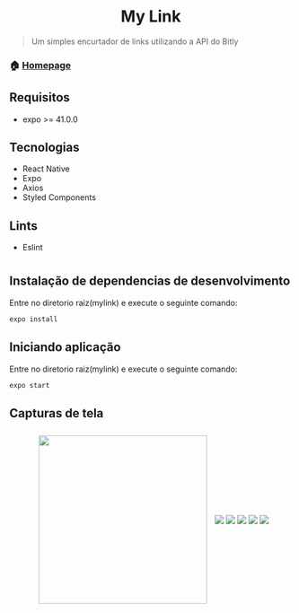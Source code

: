 <h1 align="center">My Link</h1>

> Um simples encurtador de links utilizando a API do Bitly

### 🏠 [Homepage](https://github.com/victorqrz/mylink)

## Requisitos
- expo >= 41.0.0

## Tecnologias
- React Native
- Expo
- Axios
- Styled Components

## Lints
- Eslint

#

## Instalação de dependencias de desenvolvimento
Entre no diretorio raiz(mylink) e execute o seguinte comando:
```sh
expo install
```
## Iniciando aplicação
Entre no diretorio raiz(mylink) e execute o seguinte comando:
```sh
expo start
```
## Capturas de tela
<p align="center">  
  <img  align="center" src="./images/print1.jpeg" style="height:300px;margin:10px"/>
  <img  align="center" src="./images/print2.jpeg" style="height:300px margin:10px"/>
  <img  align="center" src="./images/print3.jpeg" style="height:300px margin:10px"/>
  <img  align="center" src="./images/print4.jpeg" style="height:300px margin:10px"/>
  <img  align="center" src="./images/print5.jpeg" style="height:300px margin:10px"/>
  <img  align="center" src="./images/print6.jpeg" style="height:300px margin:10px"/>
</p>

